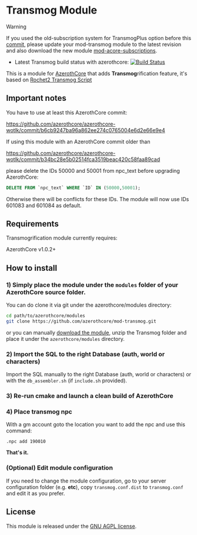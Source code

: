 # Transmog Module

> [!WARNING]  
> If you used the old-subscription system for TransmogPlus option before this [commit](https://github.com/azerothcore/mod-transmog/commit/8237df6f88d40d1d83a6f11b86a7187f99f57c99), please update your mod-transmog module to the latest revision and also download the new module [mod-acore-subscriptions](https://github.com/azerothcore/mod-acore-subscriptions).

- Latest Transmog build status with azerothcore: [![Build Status](https://github.com/azerothcore/mod-transmog/actions/workflows/core_build.yml/badge.svg)](https://github.com/azerothcore/mod-transmog/actions)

This is a module for [AzerothCore](http://www.azerothcore.org) that adds **Transmog**rification feature, it's based on [Rochet2 Transmog Script](http://rochet2.github.io/Transmogrification.html) 

## Important notes

You have to use at least this AzerothCore commit:

<https://github.com/azerothcore/azerothcore-wotlk/commit/b6cb9247ba96a862ee274c0765004e6d2e66e9e4>

If using this module with an AzerothCore commit older than

<https://github.com/azerothcore/azerothcore-wotlk/commit/b34bc28e5b02514fca3519beac420c58faa89cad>

please delete the IDs 50000 and 50001 from npc_text before upgrading AzerothCore:
```sql
DELETE FROM `npc_text` WHERE `ID` IN (50000,50001);
```
Otherwise there will be conflicts for these IDs. The module will now use IDs 601083 and 601084 as default.

## Requirements

Transmogrification module currently requires:

AzerothCore v1.0.2+

## How to install

### 1) Simply place the module under the `modules` folder of your AzerothCore source folder.

You can do clone it via git under the azerothcore/modules directory:

```sh
cd path/to/azerothcore/modules
git clone https://github.com/azerothcore/mod-transmog.git
```

or you can manually [download the module](https://github.com/azerothcore/mod-transmog/archive/master.zip), unzip the Transmog folder and place it under the `azerothcore/modules` directory.

### 2) Import the SQL to the right Database (auth, world or characters)

Import the SQL manually to the right Database (auth, world or characters) or with the `db_assembler.sh` (if `include.sh` provided).

### 3) Re-run cmake and launch a clean build of AzerothCore

### 4) Place transmog npc

With a gm account goto the location you want to add the npc and use this command:

```
.npc add 190010
```

**That's it.**

### (Optional) Edit module configuration

If you need to change the module configuration, go to your server configuration folder (e.g. **etc**), copy `transmog.conf.dist` to `transmog.conf` and edit it as you prefer.


## License

This module is released under the [GNU AGPL license](https://github.com/azerothcore/mod-transmog/blob/master/LICENSE).





